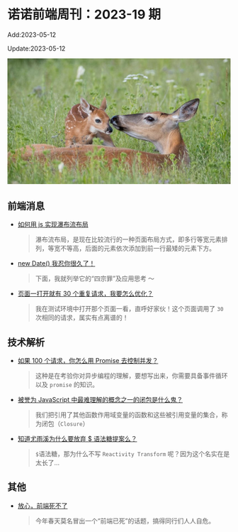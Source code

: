 <!--
 * @Description: weekly-19
 * @Author: zoeblow
 * @Email: zoeblow@gmail.com
 * @Date: 2023-01-01 19:20:35
 * @LastEditors: zoeblow
 * @LastEditTime: 2023-05-25 14:29:28
 * @FilePath: \nuofe-weekly1\2023\weekly-19.md
 -->

# 诺诺前端周刊：2023-19 期

Add:2023-05-12

Update:2023-05-12

![202319](../images/2023/202319.jpg)

## 前端消息

- [如何用 js 实现瀑布流布局](https://juejin.cn/post/7216200378341589052)

  > 瀑布流布局，是现在比较流行的一种页面布局方式，即多行等宽元素排列，等宽不等高，后面的元素依次添加到前一行最矮的元素下方。

- [new Date() 我忍你很久了！](https://mp.weixin.qq.com/s/O1Rey_B3wlPE_Y4qpFAcXw)

  > 下面，我就列举它的“四宗罪”及应用思考 ～

- [页面一打开就有 30 个重复请求，我要怎么优化？](https://juejin.cn/post/7222096611635003451)

  > 我在测试环境中打开那个页面一看，直呼好家伙！这个页面调用了 `30` 次相同的请求，属实有点离谱的！

## 技术解析

- [如果 100 个请求，你怎么用 Promise 去控制并发？](https://juejin.cn/post/7219961144584552504)

  > 这种是在考验你对异步编程的理解，要想写出来，你需要具备事件循环以及 `promise` 的知识。

- [被誉为 JavaScript 中最难理解的概念之一的闭包是什么鬼？](https://mp.weixin.qq.com/s/Pz43TeRU0j-ymqZ2so6qMA)

  > 我们把引用了其他函数作用域变量的函数和这些被引用变量的集合，称为闭包（`Closure`）

- [知道尤雨溪为什么要放弃 $ 语法糖提案么？](https://juejin.cn/post/7225267685763907621)

  > `$`语法糖，那为什么不写 `Reactivity Transform` 呢？因为这个名实在是太长了…

## 其他

- [放心，前端死不了](https://mp.weixin.qq.com/s/9rUSrhMlKfvRvMq-UxXwCQ)

  > 今年春天莫名冒出一个“前端已死”的话题，搞得同行们人人自危。

